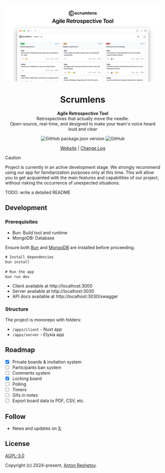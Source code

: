<p align="center">
  <img src="./preview.jpg">
</p>

<h1 align="center">Scrumlens</h1>

<p align="center">
  <strong>Agile Retrospective Tool</strong>
  <br>
  Retrospectives that actually move the needle.
  <br>
  Open-source, real-time, and designed to make your team's voice heard loud and clear
</p>

<p align="center">
  <img alt="GitHub package.json version" src="https://img.shields.io/github/package-json/v/scrumlens/scrumlens">
  <img alt="GitHub" src="https://img.shields.io/github/license/scrumlens/scrumlens">
</p>

<p align="center">
  <a href="https://scrumlens.com">Website</a> |
  <a href="https://github.com/scrumlens/scrumlens/blob/main/CHANGELOG.md">Change Log</a>
</p>

> [!CAUTION]
> Project is currently in an active development stage.
> We strongly recommend using our app for familiarization purposes only at this time. This will allow you to get acquainted with the main features and capabilities of our project, without risking the occurrence of unexpected situations.

TODO: write a detailed README

## Development

### Prerequisites

- Bun: Build tool and runtime
- MongoDB: Database

Ensure both [Bun](https://bun.sh/) and [MongoDB](https://www.mongodb.com/docs/manual/administration/install-community/) are installed before proceeding.

```
# Install dependencies
bun install

# Run the app
bun run dev
```

- Client available at http://localhost:3000
- Server available at http://localhost:3030
- API docs available at http://localhost:3030/swagger

### Structure

The project is monorepo with folders:

- `/apps/client` - Nuxt app
- `/apps/server` - Elysia app

## Roadmap

- [x] Private boards & invitation system
- [ ] Participants ban system
- [ ] Comments system
- [x] Locking board
- [ ] Polling
- [ ] Timers
- [ ] Gifs in notes
- [ ] Export board data to PDF, CSV, etc.

## Follow
 - News and updates on [X](https://twitter.com/anton_reshetov).

## License

[AGPL-3.0](https://github.com/scrumlens/scrumlens/blob/main/LICENSE)

Copyright (c) 2024-present, [Anton Reshetov](https://github.com/antonreshetov).
